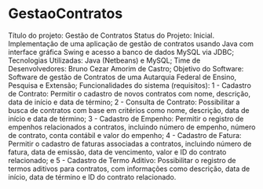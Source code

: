 # GestaoContratos
Título do projeto: Gestão de Contratos
Status do Projeto: Inicial. Implementação de uma aplicação de gestão de contratos usando Java com interface gráfica Swing e acesso a banco de dados MySQL via JDBC;
Tecnologias Utilizadas: Java (Netbeans) e MySQL;
Time de Desenvolvedores: Bruno Cezar Amorim de Castro;
Objetivo do Software: Software de gestão de Contratos de uma Autarquia Federal de Ensino, Pesquisa e Extensão;
Funcionalidades do sistema (requisitos):
1 - Cadastro de Contrato: Permitir o cadastro de novos contratos com nome, descrição, data de início e data de término;
2 - Consulta de Contrato: Possibilitar a busca de contratos com base em critérios como nome, descrição, data de início e data de término;
3 - Cadastro de Empenho: Permitir o registro de empenhos relacionados a contratos, incluindo número de empenho, número de contrato, conta contábil e valor do empenho;
4 - Cadastro de Fatura: Permitir o cadastro de faturas associadas a contratos, incluindo número de fatura, data de emissão, data de vencimento, valor e ID do contrato relacionado; e
5 - Cadastro de Termo Aditivo: Possibilitar o registro de termos aditivos para contratos, com informações como descrição, data de início, data de término e ID do contrato relacionado.
